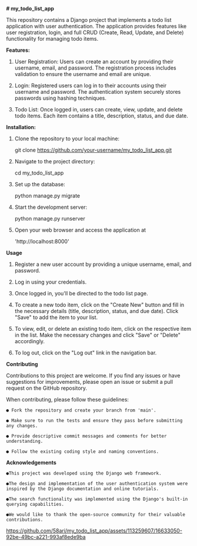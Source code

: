 **# my_todo_list_app**

This repository contains a Django project that implements a todo list application with user authentication. The application provides features like user registration, login, and full CRUD (Create, Read, Update, and Delete) functionality for managing todo items.

**Features:**

1. User Registration: Users can create an account by providing their username, email, and password. The registration process includes validation to ensure the username and email are unique.

2. Login: Registered users can log in to their accounts using their username and password. The authentication system securely stores passwords using hashing techniques.

3. Todo List: Once logged in, users can create, view, update, and delete todo items. Each item contains a title, description, status, and due date.


**Installation:**

1. Clone the repository to your local machine:
   
   git clone https://github.com/your-username/my_todo_list_app.git
2. Navigate to the project directory:
   
   cd my_todo_list_app
3. Set up the database:

   python manage.py migrate
4. Start the development server:

   python manage.py runserver
   
5. Open your web browser and access the application at
 
   'http://localhost:8000'
   

**Usage**

1. Register a new user account by providing a unique username, email, and password.

2. Log in using your credentials.

3. Once logged in, you'll be directed to the todo list page.

4. To create a new todo item, click on the "Create New" button and fill in the necessary details (title, description, status, and due date). Click "Save" to add the item to your list.

5. To view, edit, or delete an existing todo item, click on the respective item in the list. Make the necessary changes and click "Save" or "Delete" accordingly.

6. To log out, click on the "Log out" link in the navigation bar.


**Contributing**

  Contributions to this project are welcome. If you find any issues or have suggestions for improvements, please open an issue or submit a pull request on the GitHub repository.

  When contributing, please follow these guidelines:

    ● Fork the repository and create your branch from 'main'.

    ● Make sure to run the tests and ensure they pass before submitting any changes.

    ● Provide descriptive commit messages and comments for better understanding.

    ● Follow the existing coding style and naming conventions.





**Acknowledgements**

    ●This project was developed using the Django web framework.

    ●The design and implementation of the user authentication system were inspired by the Django documentation and online tutorials.

    ●The search functionality was implemented using the Django's built-in querying capabilities.

    ●We would like to thank the open-source community for their valuable contributions.










https://github.com/58ari/my_todo_list_app/assets/113259607/16633050-92be-49bc-a221-993af8ede9ba
























